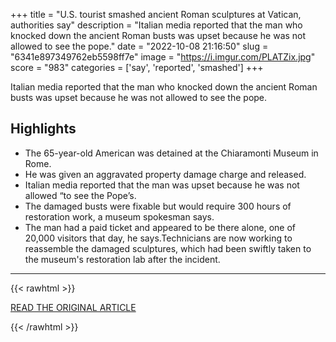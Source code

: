 +++
title = "U.S. tourist smashed ancient Roman sculptures at Vatican, authorities say"
description = "Italian media reported that the man who knocked down the ancient Roman busts was upset because he was not allowed to see the pope."
date = "2022-10-08 21:16:50"
slug = "6341e897349762eb5598ff7e"
image = "https://i.imgur.com/PLATZix.jpg"
score = "983"
categories = ['say', 'reported', 'smashed']
+++

Italian media reported that the man who knocked down the ancient Roman busts was upset because he was not allowed to see the pope.

## Highlights

- The 65-year-old American was detained at the Chiaramonti Museum in Rome.
- He was given an aggravated property damage charge and released.
- Italian media reported that the man was upset because he was not allowed “to see the Pope’s.
- The damaged busts were fixable but would require 300 hours of restoration work, a museum spokesman says.
- The man had a paid ticket and appeared to be there alone, one of 20,000 visitors that day, he says.Technicians are now working to reassemble the damaged sculptures, which had been swiftly taken to the museum's restoration lab after the incident.

---

{{< rawhtml >}}
  <p class="article-category">
    <a target="_blank" href="https://www.washingtonpost.com/travel/2022/10/06/vatican-museum-statue-american-tourist/">READ THE ORIGINAL ARTICLE</a>
  </p>
{{< /rawhtml >}}
